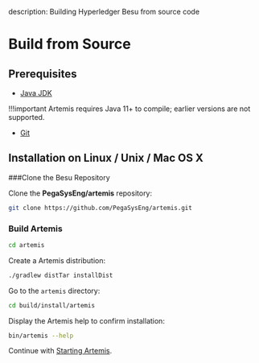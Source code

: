 description: Building Hyperledger Besu from source code
<!--- END of page meta data -->

# Build from Source

## Prerequisites

* [Java JDK](http://www.oracle.com/technetwork/java/javase/downloads/index.html)

!!!important
    Artemis requires Java 11+ to compile; earlier versions are not supported.

* [Git](https://git-scm.com/downloads)

## Installation on Linux / Unix / Mac OS X

###Clone the Besu Repository

Clone the **PegaSysEng/artemis** repository:

```bash
git clone https://github.com/PegaSysEng/artemis.git
```

### Build Artemis

```bash
cd artemis
```

Create a Artemis distribution:

```bash
./gradlew distTar installDist
```

Go to the `artemis` directory: 
```bash
cd build/install/artemis
```

Display the Artemis help to confirm installation: 
```bash
bin/artemis --help
```

Continue with [Starting Artemis](Starting-node.md).